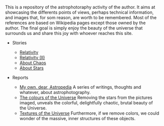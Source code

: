 This is a repository of the astrophotoraphy activity of the author. It aims at showcasing the differents points of views, perhaps technical information, and images that, for som reason, are worth to be remembered. Most of the references are based on Wikipedia pages except those owned by the author. The final goal is simply enjoy the beauty of the universe that surrounds us and share this joy with whoever reaches this site.


- Stories
   - [Relativity](./Stories/Relativity.md)
   - [Relativity (II)](./Stories/Relativity_II.md)
   - [About Chaos](./Stories/About_Chaos.md)
   - [About Stars](./Stories/Stars.md)
   

- Reports
   - [My own, dear, Astropedia](./Stories/Astropedia.md) A series of writings, thoughts and whatever, about astrophotography.
   - [The colours of the Universe](./Stories/Colors.md) Removing the stars from the pictures imaged, unveals the colorful, delightfully chaotic, brutal beauty of the Universe. 
   - [Textures of the Universe](./Stories/Textures.md) Furthermore, if we remove colors, we could wonder of the massive, inner structures of these objects.

